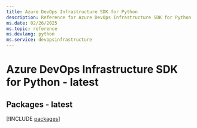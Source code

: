 ```yaml
---
title: Azure DevOps Infrastructure SDK for Python
description: Reference for Azure DevOps Infrastructure SDK for Python
ms.date: 02/26/2025
ms.topic: reference
ms.devlang: python
ms.service: devopsinfrastructure
---
```

# Azure DevOps Infrastructure SDK for Python - latest
## Packages - latest
[!INCLUDE [packages](devops-infrastructure-index.md)]